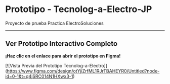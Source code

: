 # Prototipo - Tecnolog-a-Electro-JP

Proyecto de prueba Practica ElectroSoluciones

---

## Ver Prototipo Interactivo Completo

**¡Haz clic en el enlace para abrir el prototipo en Figma!**

[![Vista Previa del Prototipo Tecnolog-a-Electro]] (https://www.figma.com/design/otYjiZrfML1RJrTBAHEYR0/Untitled?node-id=0-1&t=q4jSRC014N1HXwx3-1)

